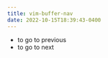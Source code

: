 ```yaml
---
title: vim-buffer-nav
date: 2022-10-15T18:39:43-0400
---
```


- <C-o> to go to previous
- <C-i> to go to next


